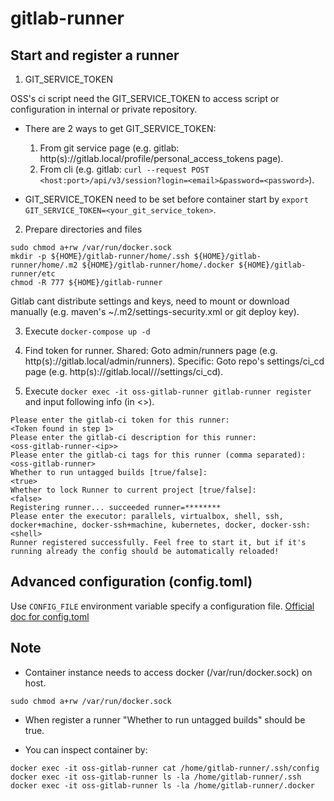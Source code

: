
# gitlab-runner

## Start and register a runner

1. GIT_SERVICE_TOKEN

OSS's ci script need the GIT_SERVICE_TOKEN to access script or configuration in internal or private repository.

- There are 2 ways to get GIT_SERVICE_TOKEN:

  1. From git service page (e.g. gitlab: http(s)://gitlab.local/profile/personal_access_tokens page).
  2. From cli (e.g. gitlab: `curl --request POST <host:port>/api/v3/session?login=<email>&password=<password>`).

- GIT_SERVICE_TOKEN need to be set before container start by `export GIT_SERVICE_TOKEN=<your_git_service_token>`.

2. Prepare directories and files
```
sudo chmod a+rw /var/run/docker.sock
mkdir -p ${HOME}/gitlab-runner/home/.ssh ${HOME}/gitlab-runner/home/.m2 ${HOME}/gitlab-runner/home/.docker ${HOME}/gitlab-runner/etc
chmod -R 777 ${HOME}/gitlab-runner
```
Gitlab cant distribute settings and keys, need to mount or download manually (e.g. maven's ~/.m2/settings-security.xml or git deploy key).

3. Execute `docker-compose up -d`

4. Find token for runner.
Shared: Goto admin/runners page (e.g. http(s)://gitlab.local/admin/runners).
Specific: Goto repo's settings/ci_cd page (e.g. http(s)://gitlab.local/<namespace>/<repo>/settings/ci_cd).

5. Execute `docker exec -it oss-gitlab-runner gitlab-runner register` and input following info (in <>).
```
Please enter the gitlab-ci token for this runner:
<Token found in step 1>
Please enter the gitlab-ci description for this runner:
<oss-gitlab-runner-<ip>>
Please enter the gitlab-ci tags for this runner (comma separated):
<oss-gitlab-runner>
Whether to run untagged builds [true/false]:
<true>
Whether to lock Runner to current project [true/false]:
<false>
Registering runner... succeeded runner=********
Please enter the executor: parallels, virtualbox, shell, ssh, docker+machine, docker-ssh+machine, kubernetes, docker, docker-ssh:
<shell>
Runner registered successfully. Feel free to start it, but if it's running already the config should be automatically reloaded!
```

## Advanced configuration (config.toml)
Use `CONFIG_FILE` environment variable specify a configuration file.
[Official doc for config.toml](https://docs.gitlab.com/runner/configuration/advanced-configuration.html)

## Note
- Container instance needs to access docker (/var/run/docker.sock) on host.
```
sudo chmod a+rw /var/run/docker.sock
```

- When register a runner "Whether to run untagged builds" should be true.

- You can inspect container by:
```
docker exec -it oss-gitlab-runner cat /home/gitlab-runner/.ssh/config
docker exec -it oss-gitlab-runner ls -la /home/gitlab-runner/.ssh
docker exec -it oss-gitlab-runner ls -la /home/gitlab-runner/.docker
```
